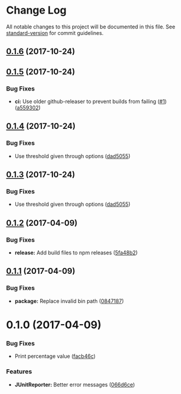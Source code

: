 # Change Log

All notable changes to this project will be documented in this file. See [standard-version](https://github.com/conventional-changelog/standard-version) for commit guidelines.

<a name="0.1.6"></a>
## [0.1.6](https://github.com/ls-age/esdoc-coverage/compare/v0.1.5...v0.1.6) (2017-10-24)



<a name="0.1.5"></a>
## [0.1.5](https://github.com/ls-age/esdoc-coverage/compare/v0.1.4...v0.1.5) (2017-10-24)


### Bug Fixes

* **ci:** Use older github-releaser to prevent builds from failing ([#1](https://github.com/ls-age/esdoc-coverage/issues/1)) ([a559302](https://github.com/ls-age/esdoc-coverage/commit/a559302))



<a name="0.1.4"></a>
## [0.1.4](https://github.com/ls-age/esdoc-coverage/compare/v0.1.2...v0.1.4) (2017-10-24)


### Bug Fixes

* Use threshold given through options ([dad5055](https://github.com/ls-age/esdoc-coverage/commit/dad5055))



<a name="0.1.3"></a>
## [0.1.3](https://github.com/ls-age/esdoc-coverage/compare/v0.1.2...v0.1.3) (2017-10-24)


### Bug Fixes

* Use threshold given through options ([dad5055](https://github.com/ls-age/esdoc-coverage/commit/dad5055))



<a name="0.1.2"></a>
## [0.1.2](https://github.com/ls-age/esdoc-coverage/compare/v0.1.1...v0.1.2) (2017-04-09)


### Bug Fixes

* **release:** Add build files to npm releases ([5fa48b2](https://github.com/ls-age/esdoc-coverage/commit/5fa48b2))



<a name="0.1.1"></a>
## [0.1.1](https://github.com/ls-age/esdoc-coverage/compare/v0.1.0...v0.1.1) (2017-04-09)


### Bug Fixes

* **package:** Replace invalid bin path ([0847187](https://github.com/ls-age/esdoc-coverage/commit/0847187))



<a name="0.1.0"></a>
# 0.1.0 (2017-04-09)


### Bug Fixes

* Print percentage value ([facb46c](https://github.com/ls-age/esdoc-coverage/commit/facb46c))


### Features

* **JUnitReporter:** Better error messages ([066d6ce](https://github.com/ls-age/esdoc-coverage/commit/066d6ce))
